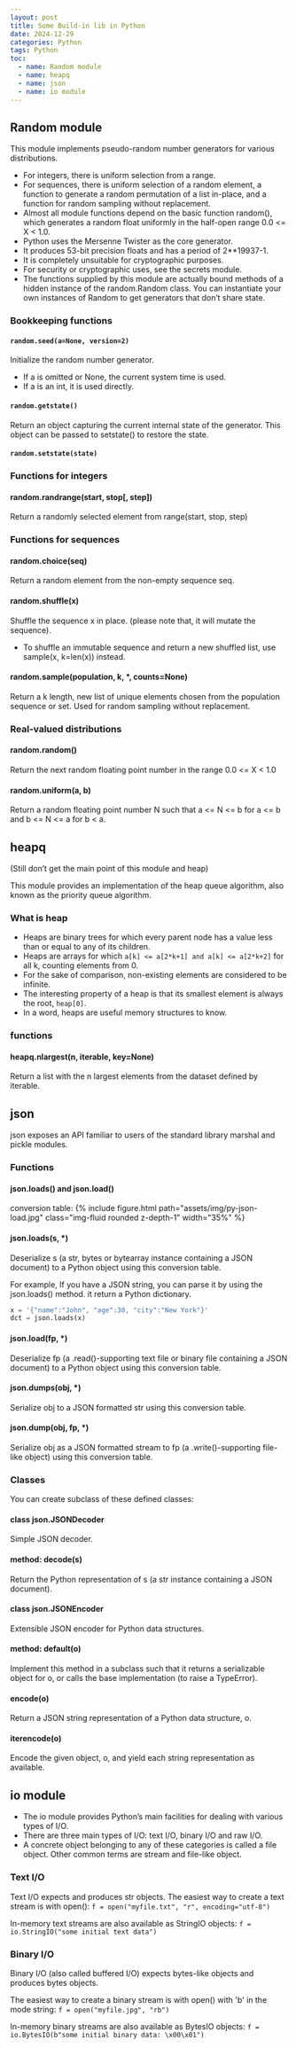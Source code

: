 ```yaml
---
layout: post
title: Some Build-in lib in Python
date: 2024-12-29
categories: Python
tags: Python
toc: 
  - name: Random module
  - name: heapq
  - name: json
  - name: io module 
---
```


## Random module

This module implements pseudo-random number generators for various distributions.

- For integers, there is uniform selection from a range. 
- For sequences, there is uniform selection of a random element, a function to generate a random permutation of a list in-place, and a function for random sampling without replacement.
- Almost all module functions depend on the basic function random(), which generates a random float uniformly in the half-open range 0.0 <= X < 1.0. 
- Python uses the Mersenne Twister as the core generator.
- It produces 53-bit precision floats and has a period of 2**19937-1.
- It is completely unsuitable for cryptographic purposes.
- For security or cryptographic uses, see the secrets module.
- The functions supplied by this module are actually bound methods of a hidden instance of the random.Random class. You can instantiate your own instances of Random to get generators that don’t share state.

### Bookkeeping functions

#### `random.seed(a=None, version=2)`
Initialize the random number generator.
- If a is omitted or None, the current system time is used. 
- If a is an int, it is used directly.

#### `random.getstate()`
Return an object capturing the current internal state of the generator. This object can be passed to setstate() to restore the state.

#### `random.setstate(state)`

### Functions for integers

#### random.randrange(start, stop[, step])
Return a randomly selected element from range(start, stop, step)

### Functions for sequences

#### random.choice(seq)
Return a random element from the non-empty sequence seq.

#### random.shuffle(x)
Shuffle the sequence x in place. (please note that, it will mutate the sequence). 
- To shuffle an immutable sequence and return a new shuffled list, use sample(x, k=len(x)) instead.

#### random.sample(population, k, *, counts=None)
Return a k length, new list of unique elements chosen from the population sequence or set. Used for random sampling without replacement.

### Real-valued distributions

#### random.random()
Return the next random floating point number in the range 0.0 <= X < 1.0

#### random.uniform(a, b)
Return a random floating point number N such that a <= N <= b for a <= b and b <= N <= a for b < a.

## heapq

(Still don’t get the main point of this module and heap)

This module provides an implementation of the heap queue algorithm, also known as the priority queue algorithm.

### What is heap

- Heaps are binary trees for which every parent node has a value less than or equal to any of its children. 
- Heaps are arrays for which `a[k] <= a[2*k+1] and a[k] <= a[2*k+2]` for all k, counting elements from 0. 
- For the sake of comparison, non-existing elements are considered to be infinite. 
- The interesting property of a heap is that its smallest element is always the root, `heap[0]`.
- In a word, heaps are useful memory structures to know.

### functions
#### heapq.nlargest(n, iterable, key=None)
Return a list with the n largest elements from the dataset defined by iterable. 

## json

json exposes an API familiar to users of the standard library marshal and pickle modules.

### Functions
#### json.loads() and json.load()

conversion table: 
{% include figure.html path="assets/img/py-json-load.jpg" class="img-fluid rounded z-depth-1" width="35%" %}

#### json.loads(s, *)
Deserialize s (a str, bytes or bytearray instance containing a JSON document) to a Python object using this conversion table.

For example, If you have a JSON string, you can parse it by using the json.loads() method. it return a Python dictionary.
```py
x = '{"name":"John", "age":30, "city":"New York"}'
dct = json.loads(x)
```
#### json.load(fp, *)

Deserialize fp (a .read()-supporting text file or binary file containing a JSON document) to a Python object using this conversion table.

#### json.dumps(obj, *)
Serialize obj to a JSON formatted str using this conversion table. 
#### json.dump(obj, fp, *)
Serialize obj as a JSON formatted stream to fp (a .write()-supporting file-like object) using this conversion table.

### Classes

You can create subclass of these defined classes: 

#### class json.JSONDecoder

Simple JSON decoder.

#### method: decode(s)
Return the Python representation of s (a str instance containing a JSON document).

#### class json.JSONEncoder

Extensible JSON encoder for Python data structures.

#### method: default(o)
Implement this method in a subclass such that it returns a serializable object for o, or calls the base implementation (to raise a TypeError).
#### encode(o)
Return a JSON string representation of a Python data structure, o.
#### iterencode(o)
Encode the given object, o, and yield each string representation as available.


## io module 

- The io module provides Python’s main facilities for dealing with various types of I/O. 
- There are three main types of I/O: text I/O, binary I/O and raw I/O.
- A concrete object belonging to any of these categories is called a file object. Other common terms are stream and file-like object.

### Text I/O

Text I/O expects and produces str objects. 
The easiest way to create a text stream is with open():
`f = open("myfile.txt", "r", encoding="utf-8")`

In-memory text streams are also available as StringIO objects:
`f = io.StringIO("some initial text data")`

### Binary I/O

Binary I/O (also called buffered I/O) expects bytes-like objects and produces bytes objects.

The easiest way to create a binary stream is with open() with 'b' in the mode string:
`f = open("myfile.jpg", "rb")`

In-memory binary streams are also available as BytesIO objects:
`f = io.BytesIO(b"some initial binary data: \x00\x01")`